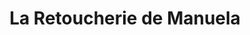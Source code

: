 ---
title: "La Retoucherie de Manuela"
url: /caracas/la-retoucherie-de-manuela-av-las-lomas/
shop: Schneiderei
---